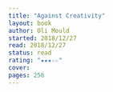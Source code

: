 ```yaml
---
title: "Against Creativity"
layout: book
author: Oli Mould
started: 2018/12/27
read: 2018/12/27
status: read
rating: "★★★☆☆"
cover: 
pages: 256
---
```


